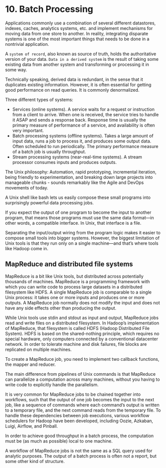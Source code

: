 # 10. Batch Processing
Applications commonly use a combination of several different datastores, indexes, caches, analytics systems, etc. and implement mechanisms for moving data from one store to another. In reality, integrating disparate systems is one of the most important things that needs to be done in a nontrivial application.

A `system of record`, also known as source of truth, holds the authoritative version of your data. `Data in a derived system` is the result of taking some existing data from another system and transforming or processing it in some way.

Technically speaking, derived data is redundant, in the sense that it duplicates existing information. However, it is often essential for getting good performance on read queries. It is commonly denormalized.

Three different types of systems:
- Services (online systems). A service waits for a request or instruction from a client to arrive. When one is received, the service tries to handle it ASAP and sends a response back. Response time is usually the primary measure of performance of a service, and availability is often very important. 
- Batch processing systems (offline systems). Takes a large amount of input data, runs a job to process it, and produces some output data. Often scheduled to run periodically. The primary performance measure of a batch job is usually throughput. 
- Stream processing systems (near-real-time systems). A stream processor consumes inputs and produces outputs. 

The Unix philosophy: Automation, rapid prototyping, incremental iteration, being friendly to experimentation, and breaking down large projects into manageable chunks - sounds remarkably like the Agile and DevOps movements of today.

A Unix shell like bash lets us easily compose these small programs into surprisingly powerful data processing jobs.

If you expect the output of one program to become the input to another program, that means those programs must use the same data format—in other words, a compatible interface. In Unix, that interface is a file. 

Separating the input/output wiring from the program logic makes it easier to compose small tools into bigger systems. However, the biggest limitation of Unix tools is that they run only on a single machine—and that’s where tools like Hadoop come in.

## MapReduce and distributed file systems
MapReduce is a bit like Unix tools, but distributed across potentially thousands of machines. MapReduce is a programming framework with which you can write code to process large datasets in a distributed filesystem like HDFS. A single MapReduce job is comparable to a single Unix process: it takes one or more inputs and produces one or more outputs. A MapReduce job normally does not modify the input and does not have any side effects other than producing the output.

While Unix tools use stdin and stdout as input and output, MapReduce jobs read and write files on a distributed filesystem. In Hadoop’s implementation of MapReduce, that filesystem is called HDFS (Hadoop Distributed File System). HDFS is based on the shared-nothing principle, which requires no special hardware, only computers connected by a conventional datacenter network. In order to tolerate machine and disk failures, file blocks are replicated on multiple machines. 

To create a MapReduce job, you need to implement two callback functions, the mapper and reducer. 

The main difference from pipelines of Unix commands is that MapReduce can parallelize a computation across many machines, without you having to write code to explicitly handle the parallelism.

It is very common for MapReduce jobs to be chained together into workflows, such that the output of one job becomes the input to the next job, like a sequence of commands where each command’s output is written to a temporary file, and the next command reads from the temporary file. To handle these dependencies between job executions, various workflow schedulers for Hadoop have been developed, including Oozie, Azkaban, Luigi, Airflow, and Pinball. 

In order to achieve good throughput in a batch process, the computation must be (as much as possible) local to one machine.

A workflow of MapReduce jobs is not the same as a SQL query used for analytic purposes. The output of a batch process is often not a report, but some other kind of structure.













